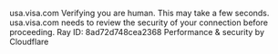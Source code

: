 usa.visa.com
Verifying you are human. This may take a few seconds.
usa.visa.com needs to review the security of your connection before proceeding.
Ray ID: 8ad72d748cea2368
Performance & security by Cloudflare